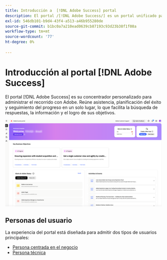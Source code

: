 ```yaml
---
title: Introducción a  [!DNL Adobe Success] portal
description: El portal /[!DNL Adobe Success/] es un portal unificado para que los clientes envíen casos, vean el progreso del ticket, accedan a soporte y herramientas de planificación.
exl-id: 546db101-b9d4-43f4-a513-a46b955280de
source-git-commit: b1bc0a7a210ead0639cb87193c93d23b38f1f08a
workflow-type: tm+mt
source-wordcount: '77'
ht-degree: 0%

---
```


# Introducción al portal [!DNL Adobe Success]

El portal [!DNL Adobe Success] es su concentrador personalizado para administrar el recorrido con Adobe. Reúne asistencia, planificación del éxito y seguimiento del progreso en un solo lugar, lo que facilita la búsqueda de respuestas, la información y el logro de sus objetivos.

![adobe-success-portal-homepage](/help/adobe-success-portal/assets/overview-and-business-persona-overview.png)

## Personas del usuario

La experiencia del portal está diseñada para admitir dos tipos de usuarios principales:

* [Persona centrada en el negocio](/help/adobe-success-portal/business-persona/key-functionalities-for-business-persona.md)
* [Persona técnica](/help/adobe-success-portal/technical-persona/key-functionalities-for-technical-persona.md)
